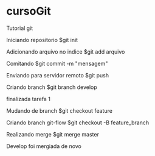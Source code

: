 # cursoGit

Tutorial git

Iniciando repositorio
$git init

Adicionando arquivo no indice
$git add arquivo

Comitando
$git commit -m "mensagem"

Enviando para servidor remoto
$git push

Criando branch
$git branch develop

finalizada tarefa 1

Mudando de branch
$git checkout feature

Criando branch git-flow
$git checkout -B feature_branch

Realizando merge
$git merge master 


Develop foi mergiada de novo

